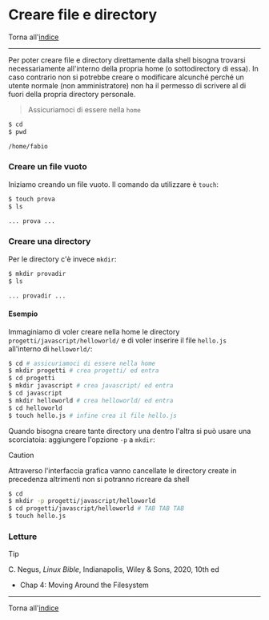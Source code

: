 # Creare file e directory

Torna all'[indice](../toc.md)

---

Per poter creare file e directory direttamente dalla shell bisogna trovarsi
necessariamente all'interno della propria home (o sottodirectory di essa).
In caso contrario non si potrebbe creare o modificare alcunché perché un
utente normale (non amministratore) non ha il permesso di scrivere al di fuori
della propria directory personale.

> Assicuriamoci di essere nella `home`

```bash
$ cd
$ pwd

/home/fabio
```

### Creare un file vuoto

Iniziamo creando un file vuoto. Il comando da utilizzare è `touch`:

```bash
$ touch prova
$ ls

... prova ...
```

### Creare una directory

Per le directory c'è invece `mkdir`:

```bash
$ mkdir provadir
$ ls

... provadir ...
```

#### Esempio

Immaginiamo di voler creare nella home le directory `progetti/javascript/helloworld/`
e di voler inserire il file `hello.js` all'interno di `helloworld/`:

```bash
$ cd # assicuriamoci di essere nella home
$ mkdir progetti # crea progetti/ ed entra
$ cd progetti
$ mkdir javascript # crea javascript/ ed entra
$ cd javascript
$ mkdir helloworld # crea helloworld/ ed entra
$ cd helloworld
$ touch hello.js # infine crea il file hello.js
```

Quando bisogna creare tante directory una dentro l'altra si può usare una
scorciatoia: aggiungere l'opzione `-p` a `mkdir`:

> [!CAUTION]
> Attraverso l'interfaccia grafica vanno cancellate le directory create in
> precedenza altrimenti non si potranno ricreare da shell

```bash
$ cd
$ mkdir -p progetti/javascript/helloworld
$ cd progetti/javascript/helloworld # TAB TAB TAB
$ touch hello.js
```

### Letture

> [!TIP]
> C. Negus, _Linux Bible_, Indianapolis, Wiley &amp; Sons, 2020, 10th ed
>
> - Chap 4: Moving Around the Filesystem

---

Torna all'[indice](../toc.md)
